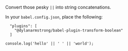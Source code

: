 Convert those pesky `||` into string concatenations.

In your `babel.config.json`, place the following:

```
  "plugins": [
    "@dylanarmstrong/babel-plugin-transform-boolean"
  ]
```

```
console.log('hello' || ' ' || 'world');
```
